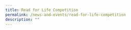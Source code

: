 ```yaml
---
title: Read for Life Competition
permalink: /news-and-events/read-for-life-competition
description: ""
---
```

